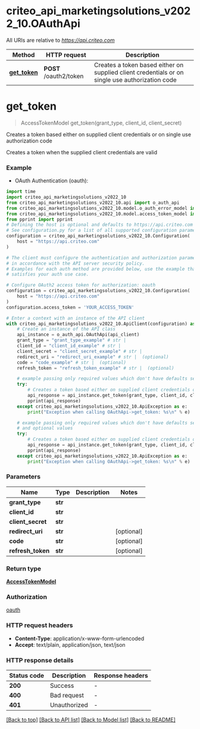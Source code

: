 # criteo_api_marketingsolutions_v2022_10.OAuthApi

All URIs are relative to *https://api.criteo.com*

Method | HTTP request | Description
------------- | ------------- | -------------
[**get_token**](OAuthApi.md#get_token) | **POST** /oauth2/token | Creates a token based either on supplied client credentials or on single use authorization code


# **get_token**
> AccessTokenModel get_token(grant_type, client_id, client_secret)

Creates a token based either on supplied client credentials or on single use authorization code

Creates a token when the supplied client credentials are valid

### Example

* OAuth Authentication (oauth):

```python
import time
import criteo_api_marketingsolutions_v2022_10
from criteo_api_marketingsolutions_v2022_10.api import o_auth_api
from criteo_api_marketingsolutions_v2022_10.model.o_auth_error_model import OAuthErrorModel
from criteo_api_marketingsolutions_v2022_10.model.access_token_model import AccessTokenModel
from pprint import pprint
# Defining the host is optional and defaults to https://api.criteo.com
# See configuration.py for a list of all supported configuration parameters.
configuration = criteo_api_marketingsolutions_v2022_10.Configuration(
    host = "https://api.criteo.com"
)

# The client must configure the authentication and authorization parameters
# in accordance with the API server security policy.
# Examples for each auth method are provided below, use the example that
# satisfies your auth use case.

# Configure OAuth2 access token for authorization: oauth
configuration = criteo_api_marketingsolutions_v2022_10.Configuration(
    host = "https://api.criteo.com"
)
configuration.access_token = 'YOUR_ACCESS_TOKEN'

# Enter a context with an instance of the API client
with criteo_api_marketingsolutions_v2022_10.ApiClient(configuration) as api_client:
    # Create an instance of the API class
    api_instance = o_auth_api.OAuthApi(api_client)
    grant_type = "grant_type_example" # str | 
    client_id = "client_id_example" # str | 
    client_secret = "client_secret_example" # str | 
    redirect_uri = "redirect_uri_example" # str |  (optional)
    code = "code_example" # str |  (optional)
    refresh_token = "refresh_token_example" # str |  (optional)

    # example passing only required values which don't have defaults set
    try:
        # Creates a token based either on supplied client credentials or on single use authorization code
        api_response = api_instance.get_token(grant_type, client_id, client_secret)
        pprint(api_response)
    except criteo_api_marketingsolutions_v2022_10.ApiException as e:
        print("Exception when calling OAuthApi->get_token: %s\n" % e)

    # example passing only required values which don't have defaults set
    # and optional values
    try:
        # Creates a token based either on supplied client credentials or on single use authorization code
        api_response = api_instance.get_token(grant_type, client_id, client_secret, redirect_uri=redirect_uri, code=code, refresh_token=refresh_token)
        pprint(api_response)
    except criteo_api_marketingsolutions_v2022_10.ApiException as e:
        print("Exception when calling OAuthApi->get_token: %s\n" % e)
```


### Parameters

Name | Type | Description  | Notes
------------- | ------------- | ------------- | -------------
 **grant_type** | **str**|  |
 **client_id** | **str**|  |
 **client_secret** | **str**|  |
 **redirect_uri** | **str**|  | [optional]
 **code** | **str**|  | [optional]
 **refresh_token** | **str**|  | [optional]

### Return type

[**AccessTokenModel**](AccessTokenModel.md)

### Authorization

[oauth](../README.md#oauth)

### HTTP request headers

 - **Content-Type**: application/x-www-form-urlencoded
 - **Accept**: text/plain, application/json, text/json


### HTTP response details

| Status code | Description | Response headers |
|-------------|-------------|------------------|
**200** | Success |  -  |
**400** | Bad request |  -  |
**401** | Unauthorized |  -  |

[[Back to top]](#) [[Back to API list]](../README.md#documentation-for-api-endpoints) [[Back to Model list]](../README.md#documentation-for-models) [[Back to README]](../README.md)

